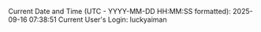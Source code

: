 Current Date and Time (UTC - YYYY-MM-DD HH:MM:SS formatted): 2025-09-16 07:38:51
Current User's Login: luckyaiman
